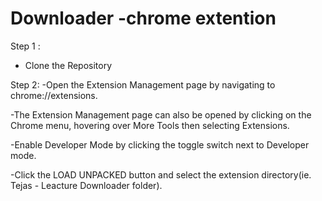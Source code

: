 # Downloader -chrome extention

Step 1 : 
  - Clone the Repository
  
Step 2:
  -Open the Extension Management page by navigating to chrome://extensions.
  
  -The Extension Management page can also be opened by clicking on the Chrome menu, hovering over More Tools then selecting Extensions.
  
  -Enable Developer Mode by clicking the toggle switch next to Developer mode.
  
  -Click the LOAD UNPACKED button and select the extension directory(ie. Tejas - Leacture Downloader folder).
